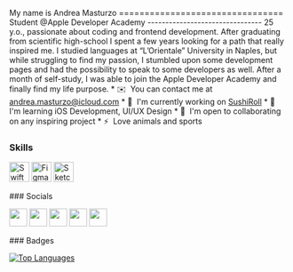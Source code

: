 My name is Andrea Masturzo ================================  Student @Apple Developer Academy --------------------------------  25 y.o., passionate about coding and frontend development. After graduating from scientific high-school I spent a few years looking for a path that really inspired me. I studied languages at “L’Orientale” University in Naples, but while struggling to find my passion, I stumbled upon some development pages and had the possibility to speak to some developers as well. After a month of self-study, I was able to join the Apple Developer Academy and finally find my life purpose.  * ✉️  You can contact me at [andrea.masturzo@icloud.com](mailto:andrea.masturzo@icloud.com) * 🚀  I'm currently working on [SushiRoll](http://github.com/AndreaMasturzo/SushiRollOverview) * 🧠  I'm learning iOS Development, UI/UX Design * 🤝  I'm open to collaborating on any inspiring project * ⚡  Love animals and sports

### Skills

<p align="left"> <a href="https://developer.apple.com/swift/" target="_blank" rel="noreferrer"><img src="https://raw.githubusercontent.com/danielcranney/readme-generator/main/public/icons/skills/swift-colored.svg" width="36" height="36" alt="Swift" /></a> <a href="https://www.figma.com/" target="_blank" rel="noreferrer"><img src="https://raw.githubusercontent.com/danielcranney/readme-generator/main/public/icons/skills/figma-colored.svg" width="36" height="36" alt="Figma" /></a> <a href="https://www.sketch.com/" target="_blank" rel="noreferrer"><img src="https://raw.githubusercontent.com/danielcranney/readme-generator/main/public/icons/skills/sketch-colored.svg" width="36" height="36" alt="Sketch" /></a> </p> 
 ### Socials  <p align="left"> <a href="https://discord.com/users/AndreaMasturzo" target="_blank" rel="noreferrer"><img src="https://raw.githubusercontent.com/danielcranney/readme-generator/main/public/icons/socials/discord.svg" width="32" height="32" /></a> <a href="https://www.github.com/AndreaMasturzo" target="_blank" rel="noreferrer"><img src="https://raw.githubusercontent.com/danielcranney/readme-generator/main/public/icons/socials/github.svg" width="32" height="32" /></a> <a href="https://www.linkedin.com/in/andreamasturzo/" target="_blank" rel="noreferrer"><img src="https://raw.githubusercontent.com/danielcranney/readme-generator/main/public/icons/socials/linkedin.svg" width="32" height="32" /></a> <a href="http://www.medium.com/@andrea.masturzo" target="_blank" rel="noreferrer"><img src="https://raw.githubusercontent.com/danielcranney/readme-generator/main/public/icons/socials/medium.svg" width="32" height="32" /></a> <a href="https://www.twitter.com/AndreaMasturzo" target="_blank" rel="noreferrer"><img src="https://raw.githubusercontent.com/danielcranney/readme-generator/main/public/icons/socials/twitter.svg" width="32" height="32" /></a></p>
### Badges

<a href="https://github.com/AndreaMasturzo" align="left"><img src="https://github-readme-stats.vercel.app/api/top-langs/?username=AndreaMasturzo&langs_count=10&title_color=0891b2&text_color=ffffff&icon_color=0891b2&bg_color=1c1917&hide_border=true&locale=en&custom_title=Top%20%Languages" alt="Top Languages" /></a>
